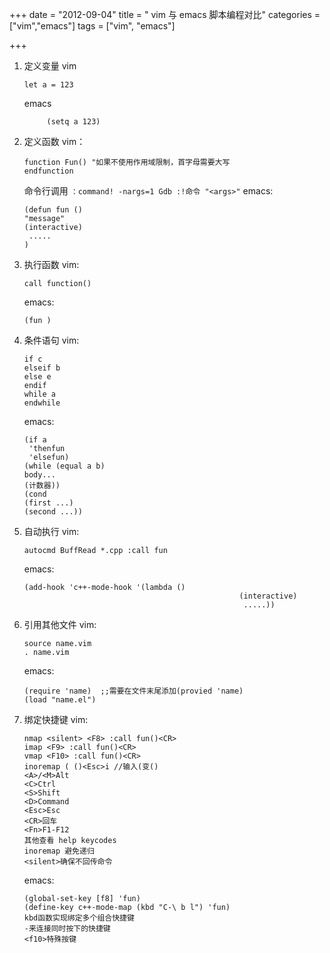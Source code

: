 +++
date = "2012-09-04"
title = " vim 与 emacs 脚本编程对比"
categories = ["vim","emacs"]
tags = ["vim", "emacs"]

+++

1. 定义变量
    vim

    ```
    let a = 123
    ```

    emacs

    ```
         (setq a 123)
    ```

2. 定义函数
    vim：

    ```
    function Fun() "如果不使用作用域限制，首字母需要大写
    endfunction
    ```

    命令行调用 `：command! -nargs=1 Gdb :!命令 "<args>"`
    emacs:

    ```
    (defun fun ()
    "message"
    (interactive)
     .....
    )
    ```

3. 执行函数
    vim:

    ```
    call function()
    ```

    emacs:

    ```
    (fun )
    ```

4. 条件语句
    vim:

    ```
    if c
    elseif b
    else e
    endif
    while a
    endwhile
    ```

    emacs:

    ```
    (if a
     'thenfun
     'elsefun)
    (while (equal a b)
    body...
    (计数器))
    (cond 
    (first ...)
    (second ...))
    ```

5. 自动执行
    vim:

    ```
    autocmd BuffRead *.cpp :call fun
    ```

    emacs:

    ```
    (add-hook 'c++-mode-hook '(lambda ()
                                                    (interactive)
                                                     .....))
    ```

6. 引用其他文件
    vim:

    ```
    source name.vim
    . name.vim
    ```

    emacs:

    ```
    (require 'name)  ;;需要在文件末尾添加(provied 'name)
    (load "name.el")
    ```

7. 绑定快捷键
    vim:

    ```
    nmap <silent> <F8> :call fun()<CR>
    imap <F9> :call fun()<CR>
    vmap <F10> :call fun()<CR>
    inoremap ( ()<Esc>i //输入(变()
    <A>/<M>Alt
    <C>Ctrl
    <S>Shift
    <D>Command
    <Esc>Esc
    <CR>回车
    <Fn>F1-F12
    其他查看 help keycodes
    inoremap 避免递归
    <silent>确保不回传命令
    ```

    emacs:

    ```
    (global-set-key [f8] 'fun)
    (define-key c++-mode-map (kbd "C-\ b l") 'fun)
    kbd函数实现绑定多个组合快捷键
    -来连接同时按下的快捷键
    <f10>特殊按键
    ```
